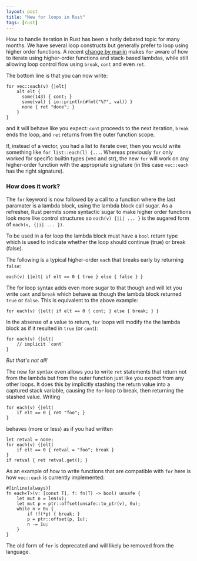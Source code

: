 ```yaml
---
layout: post
title: "New for loops in Rust"
tags: [rust]
---
```


How to handle iteration in Rust has been a hotly debated topic for
many months. We have several loop constructs but generally prefer to
loop using higher order functions. A recent [change by marijn][1] makes
`for` aware of how to iterate using higher-order functions and
stack-based lambdas, while still allowing loop control flow using
`break`, `cont` and even `ret`.

The bottom line is that you can now write:

    for vec::each(v) {|elt|
        alt elt {
          some(143) { cont; }
          some(val) { io::println(#fmt("%?", val)) }
          none { ret "done"; }
        }
    }

and it will behave like you expect: `cont` proceeds to the next iteration,
`break` ends the loop, and `ret` returns from the outer function scope.

If, instead of a vector, you had a list to iterate over, then you would
write something like `for list::each(l) {...`. Whereas previously `for`
only worked for specific builtin types (vec and str), the new `for` will
work on any higher-order function with the appropriate signature (in this
case `vec::each` has the right signature).

### How does it work?

The `for` keyword is now followed by a call to a function where the last
paramater is a lambda block, using the lambda block call sugar. As a
refresher, Rust permits some syntactic sugar to make higher order functions
look more like control structures so `each(v) {|i| ... }` is the sugared
form of `each(v, {|i| ... })`.

To be used in a for loop the lambda block must have a `bool` return type
which is used to indicate whether the loop should continue (true) or break
(false).

The following is a typical higher-order `each` that breaks early by
returning `false`:

    each(v) {|elt| if elt == 0 { true } else { false } }

The for loop syntax adds even more sugar to that though and will let you
write `cont` and `break` which behave as though the lambda block returned
`true` or `false`. This is equivalent to the above example:

    for each(v) {|elt| if elt == 0 { cont; } else { break; } }

In the absense of a value to return, `for` loops will modify the the
lambda block as if it resulted in `true` (or `cont`):

    for each(v) {|elt|
        // implicit `cont`
    }

_But that's not all!_

The new for syntax even allows you to write `ret` statements that
return not from the lambda but from the outer function just like you
expect from any other loops. It does this by implicitly stashing the
return value into a captured stack variable, causing the `for` loop
to break, then returning the stashed value. Writing

    for each(v) {|elt|
        if elt == 0 { ret "foo"; }
    }

behaves (more or less) as if you had written

    let retval = none;
    for each(v) {|elt|
        if elt == 0 { retval = "foo"; break }
    }
    if retval { ret retval.get(); }

As an example of how to write functions that are compatible with `for`
here is how `vec::each` is currently implemented:

    #[inline(always)]
    fn each<T>(v: [const T], f: fn(T) -> bool) unsafe {
        let mut n = len(v);
        let mut p = ptr::offset(unsafe::to_ptr(v), 0u);
        while n > 0u {
            if !f(*p) { break; }
            p = ptr::offset(p, 1u);
            n -= 1u;
        }
    }

The old form of `for` is deprecated and will likely be removed from the
language.

[1]: https://mail.mozilla.org/pipermail/rust-dev/2012-March/001490.html